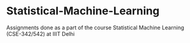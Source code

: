 # Statistical-Machine-Learning
Assignments done as a part of the course Statistical Machine Learning (CSE-342/542) at IIIT Delhi
